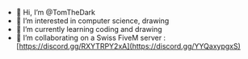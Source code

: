 - 👋 Hi, I’m @TomTheDark
- 👀 I’m interested in computer science, drawing
- 🌱 I’m currently learning coding and drawing
- 💞️ I’m collaborating on a Swiss FiveM server : [https://discord.gg/RXYTRPY2xA](https://discord.gg/YYQaxypgxS)

<!---
TomTheDark/TomTheDark is a ✨ special ✨ repository because its `README.md` (this file) appears on your GitHub profile.
You can click the Preview link to take a look at your changes.
--->

